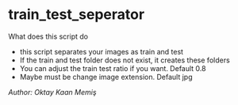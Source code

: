 # train_test_seperator

What does this script do
- this script separates your images as train and test
- If the train and test folder does not exist, it creates these folders
- You can adjust the train test ratio if you want. Default 0.8
- Maybe must be change image extension. Default jpg

_Author: Oktay Kaan Memiş_
